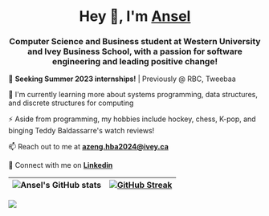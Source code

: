 <h1 align="center">Hey 👋, I'm <a href="https://www.anselzeng.me/">Ansel</a></h1>

<h3 align="center">Computer Science and Business student at Western University and Ivey Business School, with a passion for software engineering and leading positive change!</h3>

🏢 **Seeking Summer 2023 internships!** | Previously @ RBC, Tweebaa

🌱 I'm currently learning more about systems programming, data structures, and discrete structures for computing

⚡️ Aside from programming, my hobbies include hockey, chess, K-pop, and binging Teddy Baldassarre's watch reviews!

📫 Reach out to me at **azeng.hba2024@ivey.ca**

💼 Connect with me on **[Linkedin](https://www.linkedin.com/in/anselzeng/)**

|![Ansel's GitHub stats](https://github-readme-stats.vercel.app/api?username=anselzeng&count_private=true&show_icons=true&theme=onedark)|[![GitHub Streak](https://streak-stats.demolab.com?user=anselzeng&background=282C34&stroke=E4E2E2&ring=E4BF7A&fire=E4BF7A&currStreakNum=DF6D74&border=E4E2E2&currStreakLabel=E4BF7A&sideNums=DF6D74&sideLabels=DF6D74&dates=8EB573)](https://git.io/streak-stats)|
|-|-|

![](https://komarev.com/ghpvc/?username=AnselZeng&label=Profile+Views&color=E4BF7A)
